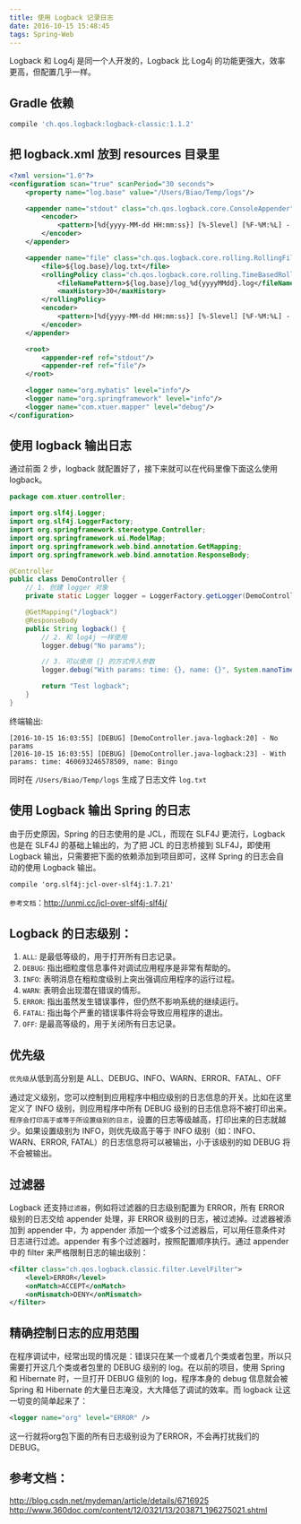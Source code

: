 ```yaml
---
title: 使用 Logback 记录日志
date: 2016-10-15 15:48:45
tags: Spring-Web
---
```

Logback 和 Log4j 是同一个人开发的，Logback 比 Log4j 的功能更强大，效率更高，但配置几乎一样。

<!--more-->

## Gradle 依赖
```groovy
compile 'ch.qos.logback:logback-classic:1.1.2'
```

## 把 logback.xml 放到 resources 目录里
```xml
<?xml version="1.0"?>
<configuration scan="true" scanPeriod="30 seconds">
    <property name="log.base" value="/Users/Biao/Temp/logs"/>

    <appender name="stdout" class="ch.qos.logback.core.ConsoleAppender">
        <encoder>
            <pattern>[%d{yyyy-MM-dd HH:mm:ss}] [%-5level] [%F-%M:%L] - %msg%n</pattern>
        </encoder>
    </appender>

    <appender name="file" class="ch.qos.logback.core.rolling.RollingFileAppender">
        <file>${log.base}/log.txt</file>
        <rollingPolicy class="ch.qos.logback.core.rolling.TimeBasedRollingPolicy">
            <fileNamePattern>${log.base}/log_%d{yyyyMMdd}.log</fileNamePattern>
            <maxHistory>30</maxHistory>
        </rollingPolicy>
        <encoder>
            <pattern>[%d{yyyy-MM-dd HH:mm:ss}] [%-5level] [%F-%M:%L] - %msg%n</pattern>
        </encoder>
    </appender>

    <root>
        <appender-ref ref="stdout"/>
        <appender-ref ref="file"/>
    </root>

    <logger name="org.mybatis" level="info"/>
    <logger name="org.springframework" level="info"/>
    <logger name="com.xtuer.mapper" level="debug"/>
</configuration>
```

## 使用 logback 输出日志
通过前面 2 步，logback 就配置好了，接下来就可以在代码里像下面这么使用 logback。

```java
package com.xtuer.controller;

import org.slf4j.Logger;
import org.slf4j.LoggerFactory;
import org.springframework.stereotype.Controller;
import org.springframework.ui.ModelMap;
import org.springframework.web.bind.annotation.GetMapping;
import org.springframework.web.bind.annotation.ResponseBody;

@Controller
public class DemoController {
    // 1. 创建 logger 对象
    private static Logger logger = LoggerFactory.getLogger(DemoController.class.getName());

    @GetMapping("/logback")
    @ResponseBody
    public String logback() {
        // 2. 和 log4j 一样使用
        logger.debug("No params");

        // 3. 可以使用 {} 的方式传入参数
        logger.debug("With params: time: {}, name: {}", System.nanoTime(), "Bingo");

        return "Test logback";
    }
}
```

终端输出:

```
[2016-10-15 16:03:55] [DEBUG] [DemoController.java-logback:20] - No params
[2016-10-15 16:03:55] [DEBUG] [DemoController.java-logback:23] - With params: time: 460693246578509, name: Bingo
```

同时在 `/Users/Biao/Temp/logs` 生成了日志文件 `log.txt`

## 使用 Logback 输出 Spring 的日志
由于历史原因，Spring 的日志使用的是 JCL，而现在 SLF4J 更流行，Logback 也是在 SLF4J 的基础上输出的，为了把 JCL 的日志桥接到 SLF4J，即使用 Logback 输出，只需要把下面的依赖添加到项目即可，这样 Spring 的日志会自动的使用 Logback 输出。

```xml
compile 'org.slf4j:jcl-over-slf4j:1.7.21'
```

`参考文档`：<http://unmi.cc/jcl-over-slf4j-slf4j/>

## Logback 的日志级别：
1. `ALL`: 是最低等级的，用于打开所有日志记录。 
1. `DEBUG`: 指出细粒度信息事件对调试应用程序是非常有帮助的。
2. `INFO`: 表明消息在粗粒度级别上突出强调应用程序的运行过程。 
3. `WARN`: 表明会出现潜在错误的情形。
4. `ERROR`: 指出虽然发生错误事件，但仍然不影响系统的继续运行。
5. `FATAL`: 指出每个严重的错误事件将会导致应用程序的退出。
6. `OFF`: 是最高等级的，用于关闭所有日志记录。

## 优先级
`优先级`从低到高分别是 ALL、DEBUG、INFO、WARN、ERROR、FATAL、OFF

通过定义级别，您可以控制到应用程序中相应级别的日志信息的开关。比如在这里定义了 INFO 级别，则应用程序中所有 DEBUG 级别的日志信息将不被打印出来。`程序会打印高于或等于所设置级别的日志`，设置的日志等级越高，打印出来的日志就越少。如果设置级别为 INFO，则优先级高于等于 INFO 级别（如：INFO、 WARN、ERROR, FATAL）的日志信息将可以被输出，小于该级别的如 DEBUG 将不会被输出。

## 过滤器
Logback 还支持`过滤器`，例如将过滤器的日志级别配置为 ERROR，所有 ERROR 级别的日志交给 appender 处理，非 ERROR 级别的日志，被过滤掉。过滤器被添加到 appender 中，为 appender 添加一个或多个过滤器后，可以用任意条件对日志进行过滤。appender 有多个过滤器时，按照配置顺序执行。通过 appender 中的 filter 来严格限制日志的输出级别：

```xml
<filter class="ch.qos.logback.classic.filter.LevelFilter">
	<level>ERROR</level>
	<onMatch>ACCEPT</onMatch>
	<onMismatch>DENY</onMismatch>
</filter>
```

## 精确控制日志的应用范围
在程序调试中，经常出现的情况是：错误只在某一个或者几个类或者包里，所以只需要打开这几个类或者包里的 DEBUG 级别的 log。在以前的项目，使用 Spring 和 Hibernate 时，一旦打开 DEBUG 级别的 log，程序本身的 debug 信息就会被 Spring 和 Hibernate 的大量日志淹没，大大降低了调试的效率。而 logback 让这一切变的简单起来了：

```xml
<logger name="org" level="ERROR" />
```

这一行就将org包下面的所有日志级别设为了ERROR，不会再打扰我们的 DEBUG。

## 参考文档：
<http://blog.csdn.net/mydeman/article/details/6716925>
<http://www.360doc.com/content/12/0321/13/203871_196275021.shtml>
